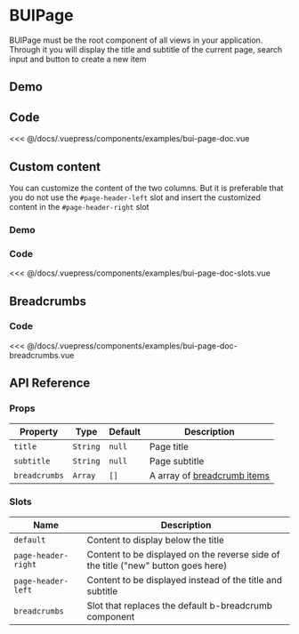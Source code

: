 # BUIPage

BUIPage must be the root component of all views in your application. Through it you will display the title and subtitle of the current page, search input and button to create a new item

## Demo
<Demo componentName="examples-bui-page-doc" />

## Code
<SourceCode>
<<< @/docs/.vuepress/components/examples/bui-page-doc.vue
</SourceCode>

## Custom content

You can customize the content of the two columns. But it is preferable that you do not use the `#page-header-left` slot and insert the customized content in the `#page-header-right` slot

### Demo
<Demo componentName="examples-bui-page-doc-slots" />

### Code
<SourceCode>
<<< @/docs/.vuepress/components/examples/bui-page-doc-slots.vue
</SourceCode>

## Breadcrumbs
<Demo componentName="examples-bui-page-doc-breadcrumbs" />

### Code
<SourceCode>
<<< @/docs/.vuepress/components/examples/bui-page-doc-breadcrumbs.vue
</SourceCode>

## API Reference

### Props
| Property | Type | Default | Description |
| -------- | ---- | ------- | ----------- |
| `title` | `String` | `null` | Page title |
| `subtitle` | `String` | `null` | Page subtitle |
| `breadcrumbs` | `Array` | `[]` | A array of [breadcrumb items](https://bootstrap-vue.org/docs/components/breadcrumb)


### Slots
| Name | Description |
| -------- | ---- |
| `default` | Content to display below the title |
| `page-header-right` | Content to be displayed on the reverse side of the title ("new" button goes here) |
| `page-header-left` | Content to be displayed instead of the title and subtitle |
| `breadcrumbs` | Slot that replaces the default b-breadcrumb component | 
